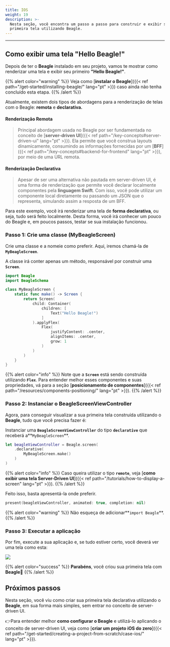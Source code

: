 ```yaml
---
title: IOS
weight: 19
description: >-
  Nesta seção, você encontra um passo a passo para construir e exibir sua
  primeira tela utilizando Beagle.
---
```


---

## Como exibir uma tela "Hello Beagle!"

Depois de ter o **Beagle** instalado em seu projeto, vamos te mostrar como renderizar uma tela e exibir seu primeiro **"Hello Beagle!"**.

{{% alert color="warning" %}}
Veja como [**instalar o Beagle**]({{< ref path="/get-started/installing-beagle/" lang="pt" >}}) caso ainda não tenha concluído esta etapa.
{{% /alert %}}

Atualmente, existem dois tipos de abordagens para a renderização de telas com o Beagle: **remota** e **declarativa.**

#### Renderização Remota

> Principal abordagem usada no Beagle por ser fundamentada no conceito de [**server-driven UI**]({{< ref path="/key-concepts#server-driven-ui" lang="pt" >}}). Ela permite que você construa layouts dinamicamente, consumindo as informações fornecidas por um [**BFF**]({{< ref path="/key-concepts#backend-for-frontend" lang="pt" >}}), por meio de uma URL remota.

#### Renderização Declarativa

> Apesar de ser uma alternativa não pautada em server-driven UI, é uma forma de renderização que permite você declarar localmente componentes pela **linguagem Swift**. Com isso, você pode utilizar um componente local diretamente ou passando um JSON que o representa, simulando assim a resposta de um BFF.

Para este exemplo, você irá renderizar uma tela de **forma** **declarativa**, ou seja, tudo será feito localmente. Desta forma, você irá conhecer um pouco do Beagle e, em poucos passos, testar se sua instalação funcionou.

### Passo 1: Crie uma classe \(**MyBeagleScreen\)**

Crie uma classe e a nomeie como preferir. Aqui, iremos chamá-la de **`MyBeagleScreen`**.

A classe irá conter apenas um método, responsável por construir uma **`Screen`**.

```swift
import Beagle
import BeagleSchema

class MyBeagleScreen {
    static func make() -> Screen {
        return Screen(
            child: Container(
                children: [
                    Text("Hello Beagle!")
                ]
            ).applyFlex(
                Flex(
                    justifyContent: .center,
                    alignItems: .center,
                    grow: 1
                )
            )
        )
    }
}
```

{{% alert color="info" %}}
Note que a **`Screen`** está sendo construída utilizando **`Flex`**. Para entender melhor esses componentes e suas propriedades, vá para a seção [**posicionamento de componentes**]({{< ref path="/resources/components-positioning/" lang="pt" >}}).
{{% /alert %}}

### Passo 2: Instanciar o **BeagleScreenViewController**

Agora, para conseguir visualizar a sua primeira tela construída utilizando o **Beagle**, tudo que você precisa fazer é:

Instanciar uma **`BeagleScreenViewController`** do tipo **`declarative`** que receberá a**`MyBeagleScreen`**.

```swift
let beagleViewController = Beagle.screen(
    .declarative(
        MyBeagleScreen.make()
    )
)
```

{{% alert color="info" %}}
Caso queira utilizar o tipo **`remote`**, veja [**como exibir uma tela Server-Driven UI**]({{< ref path="/tutorials/how-to-display-a-screen" lang="pt" >}}).
{{% /alert %}}

Feito isso, basta apresentá-la onde preferir.

```swift
present(beagleViewController, animated: true, completion: nil)
```

{{% alert color="warning" %}}
Não esqueça de adicionar**`import Beagle`**.
{{% /alert %}}

### Passo 3: Executar a aplicação

Por fim, execute a sua aplicação e, se tudo estiver certo, você deverá ver uma tela como esta:

![](/hellobeagle_simulator.png)

{{% alert color="success" %}}
**Parabéns**, você criou sua primeira tela com **Beagle**🎉
{{% /alert %}}

## Próximos passos

Nesta seção, você viu como criar sua primeira tela declarativa utilizando o **Beagle**, em sua forma mais simples, sem entrar no conceito de server-driven UI.

👉Para entender melhor **como configurar o Beagle** e utilizá-lo aplicando o conceito de server-driven UI, veja como [**criar um projeto iOS do zero**]({{< ref path="/get-started/creating-a-project-from-scratch/case-ios/" lang="pt" >}}).
